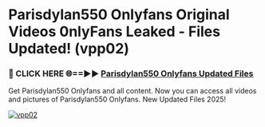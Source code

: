 # Parisdylan550 Onlyfans Original Videos 0nlyFans Leaked - Files Updated! (vpp02)

<h3>🔴 CLICK HERE 🌐==►► <a href="https://tinyurl.com/2m67pmp6" rel="nofollow">Parisdylan550 Onlyfans Updated Files</a></h3>

Get Parisdylan550 Onlyfans and all content. Now you can access all videos and pictures of Parisdylan550 Onlyfans. New Updated Files 2025!

[![vpp02](https://i.imgur.com/H4QAA4z.gif)](https://tinyurl.com/2m67pmp6)